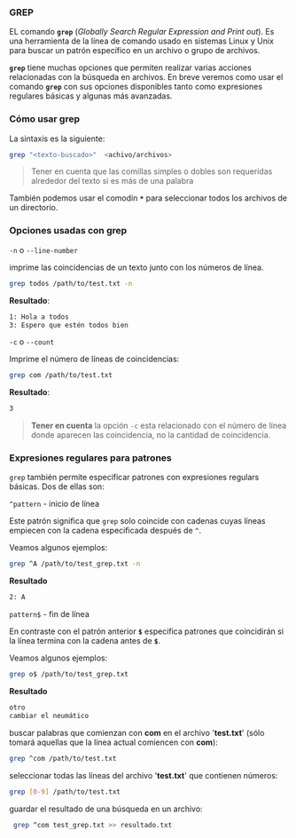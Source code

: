 ### GREP

EL comando **`grep`** (*Globally Search Regular Expression and Print out*). Es una herramienta de la línea de comando usado en sistemas Linux y Unix para buscar un patrón específico en un archivo o grupo de archivos.


**`grep`** tiene muchas opciones que permiten realizar varias acciones relacionadas con la búsqueda en archivos. En breve veremos como usar el comando **`grep`** con sus opciones disponibles tanto como expresiones regulares básicas y algunas más avanzadas.

### Cómo usar grep

La sintaxis es la siguiente:  

```bash
grep "<texto-buscado>"  <achivo/archivos>
```

>Tener en cuenta que las comillas simples o dobles son requeridas alrededor del texto si es más de una palabra

También podemos usar el comodín **`*`** para seleccionar todos los archivos de un directorio.


### Opciones usadas con grep


`-n` o `--line-number`

imprime las coincidencias de un texto junto con los números de línea. 

```bash
grep todos /path/to/test.txt -n
```

**Resultado**:

```txt
1: Hola a todos
3: Espero que estén todos bien
```


`-c` o `--count`

Imprime el número de líneas de coincidencias:

```bash
grep com /path/to/test.txt
```

**Resultado**:

```bash
3
````

>**Tener en cuenta** la opción `-c` esta relacionado con el número de línea donde aparecen las coincidencia, no la cantidad de coincidencia.


### Expresiones regulares para patrones

`grep` también permite especificar patrones con expresiones regulars básicas. Dos de ellas son:


`^pattern` - inicio de línea

Este patrón significa que `grep` solo coincide con cadenas cuyas líneas empiecen con la cadena especificada después de `^`.


Veamos algunos ejemplos:  

```bash
grep ^A /path/to/test_grep.txt -n
```

**Resultado**

```bash
2: A
```

`pattern$` - fin de línea

En contraste con el patrón anterior **`$`** especifica patrones que coincidirán si la línea termina con la cadena antes de **`$`**. 

Veamos algunos ejemplos:  

```bash
grep o$ /path/to/test_grep.txt
```


**Resultado**

```txt
otro
cambiar el neumático
```

buscar palabras que comienzan con **com** en el archivo '**test.txt**' (sólo tomará aquellas que la línea actual comiencen con **com**):

```bash
grep ^com /path/to/test.txt
```

seleccionar todas las líneas del archivo '**test.txt**' que contienen números:  

```bash
grep [0-9] /path/to/test.txt
```

guardar el resultado de una búsqueda en un archivo:


```bash
 grep ^com test_grep.txt >> resultado.txt
```
